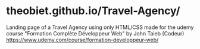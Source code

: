# theobiet.github.io/Travel-Agency/
Landing page of a Travel Agency using only HTML/CSS made for the udemy course "Formation Complète Développeur Web" by John Taieb (Codeur)
https://www.udemy.com/course/formation-developpeur-web/
